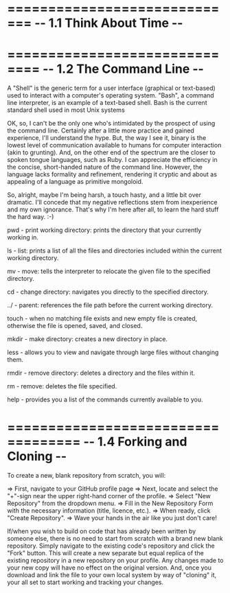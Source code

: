 =============================
-- 1.1 Think About Time --
=============================





==============================
-- 1.2 The Command Line --
==============================

A "Shell" is the generic term for a user interface (graphical or text-based) used to interact with a computer's operating system.  "Bash", a command line interpreter, is an example of a text-based shell.  Bash is the current standard shell used in most Unix systems

OK, so, I can't be the only one who's intimidated by the prospect of using the command line. Certainly after a little more practice and gained experience, I'll understand the hype.  But, the way I see it, binary is the lowest level of communication available to humans for computer interaction (akin to grunting). And, on the other end of the spectrum are the closer to spoken tongue languages, such as Ruby.  I can appreciate the efficiency in the concise, short-handed nature of the command line. However, the language lacks formality and refinement, rendering it cryptic and about as appealing of a language as primitive mongoloid.

So, alright, maybe I'm being harsh, a touch hasty, and a little bit over dramatic. I'll concede that my negative reflections stem from inexperience and my own ignorance. That's why I'm here after all, to learn the hard stuff the hard way.   :-)   

pwd - print working directory: prints the directory that your currently working in.

ls - list: prints a list of all the files and directories included within the current working directory.

mv - move: tells the interpreter to relocate the given file to the specified directory.

cd - change directory: navigates you directly to the specified directory.

../ - parent:  references the file path before the current working directory.

touch - when no matching file exists and new empty file is created, otherwise the file is opened, saved, and closed.

mkdir - make directory: creates a new directory in place.

less - allows you to view and navigate through large files without changing them.

rmdir - remove directory: deletes a directory and the files within it.

rm - remove: deletes the file specified.

help - provides you a list of the commands currently available to you.



===================================
-- 1.4 Forking and Cloning --
===================================

To create a new, blank repository from scratch, you will:

=> First, navigate to your GitHub profile page
=> Next, locate and select the "+"-sign near the upper right-hand corner of the profile.
=> Select "New Repository" from the dropdown menu.
=> Fill in the New Repository Form with the necessary information (title, licence, etc.).
=> When ready, click "Create Repository".
=> Wave your hands in the air like you just don't care!

If/when you wish to build on code that has already been written by someone else, there is no need to start from scratch with a brand new blank repository. Simply navigate to the existing code's repository and click the "Fork" button.  This will create a new separate but equal replica of the existing repository in a new repository on your profile. Any  changes made to your new copy will have no effect on the original version.  And, once you download and link the file to your own local system by way of "cloning" it, your all set to start working and tracking your changes. 